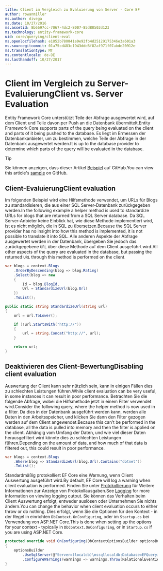 ```yaml
---
title: Client im Vergleich zu Evaluierung von Server - Core EF
author: rowanmiller
ms.author: divega
ms.date: 10/27/2016
ms.assetid: 8b6697cc-7067-4dc2-8007-85d80503d123
ms.technology: entity-framework-core
uid: core/querying/client-eval
ms.openlocfilehash: e1852b780041e9e92fb4d25129175346e3a601a3
ms.sourcegitcommit: 01a75cd483c1943ddd6f82af971f07abde20912e
ms.translationtype: MT
ms.contentlocale: de-DE
ms.lasthandoff: 10/27/2017
---
```

# <a name="client-vs-server-evaluation"></a><span data-ttu-id="4d980-102">Client im Vergleich zu Server-Evaluierung</span><span class="sxs-lookup"><span data-stu-id="4d980-102">Client vs. Server Evaluation</span></span>

<span data-ttu-id="4d980-103">Entity Framework Core unterstützt Teile der Abfrage ausgewertet wird, auf dem Client und Teile davon per Push an die Datenbank übermittelt.</span><span class="sxs-lookup"><span data-stu-id="4d980-103">Entity Framework Core supports parts of the query being evaluated on the client and parts of it being pushed to the database.</span></span> <span data-ttu-id="4d980-104">Es liegt im Ermessen der Datenbankanbieter, um zu bestimmen, welche Teile der Abfrage in der Datenbank ausgewertet werden.</span><span class="sxs-lookup"><span data-stu-id="4d980-104">It is up to the database provider to determine which parts of the query will be evaluated in the database.</span></span>

> [!TIP]  
> <span data-ttu-id="4d980-105">Sie können anzeigen, dass dieser Artikel [Beispiel](https://github.com/aspnet/EntityFramework.Docs/tree/master/samples/core/Querying) auf GitHub.</span><span class="sxs-lookup"><span data-stu-id="4d980-105">You can view this article's [sample](https://github.com/aspnet/EntityFramework.Docs/tree/master/samples/core/Querying) on GitHub.</span></span>

## <a name="client-evaluation"></a><span data-ttu-id="4d980-106">Client-Evaluierung</span><span class="sxs-lookup"><span data-stu-id="4d980-106">Client evaluation</span></span>

<span data-ttu-id="4d980-107">Im folgenden Beispiel wird eine Hilfsmethode verwendet, um URLs für Blogs zu standardisieren, die aus einer SQL Server-Datenbank zurückgegeben werden.</span><span class="sxs-lookup"><span data-stu-id="4d980-107">In the following example a helper method is used to standardize URLs for blogs that are returned from a SQL Server database.</span></span> <span data-ttu-id="4d980-108">Da SQL Server-Anbieter keine Einblick hat, wie diese Methode implementiert wird, ist es nicht möglich, die in SQL zu übersetzen.</span><span class="sxs-lookup"><span data-stu-id="4d980-108">Because the SQL Server provider has no insight into how this method is implemented, it is not possible to translate it into SQL.</span></span> <span data-ttu-id="4d980-109">Alle anderen Aspekte der Abfrage ausgewertet werden in der Datenbank, übergeben Sie jedoch das zurückgegebene `URL` über diese Methode auf dem Client ausgeführt wird.</span><span class="sxs-lookup"><span data-stu-id="4d980-109">All other aspects of the query are evaluated in the database, but passing the returned `URL` through this method is performed on the client.</span></span>

<!-- [!code-csharp[Main](samples/core/Querying/Querying/ClientEval/Sample.cs?highlight=6)] -->
``` csharp
var blogs = context.Blogs
    .OrderByDescending(blog => blog.Rating)
    .Select(blog => new
    {
        Id = blog.BlogId,
        Url = StandardizeUrl(blog.Url)
    })
    .ToList();
```

<!-- [!code-csharp[Main](samples/core/Querying/Querying/ClientEval/Sample.cs)] -->
``` csharp
public static string StandardizeUrl(string url)
{
    url = url.ToLower();

    if (!url.StartsWith("http://"))
    {
        url = string.Concat("http://", url);
    }

    return url;
}
```

## <a name="disabling-client-evaluation"></a><span data-ttu-id="4d980-110">Deaktivieren des Client-Bewertung</span><span class="sxs-lookup"><span data-stu-id="4d980-110">Disabling client evaluation</span></span>

<span data-ttu-id="4d980-111">Auswertung der Client kann sehr nützlich sein, kann in einigen Fällen dies zu schlechten Leistungen führen.</span><span class="sxs-lookup"><span data-stu-id="4d980-111">While client evaluation can be very useful, in some instances it can result in poor performance.</span></span> <span data-ttu-id="4d980-112">Betrachten Sie die folgende Abfrage, wobei die Hilfsmethode jetzt in einem Filter verwendet wird.</span><span class="sxs-lookup"><span data-stu-id="4d980-112">Consider the following query, where the helper method is now used in a filter.</span></span> <span data-ttu-id="4d980-113">Da dies in der Datenbank ausgeführt werden kann, werden alle Daten in den Arbeitsspeicher, und klicken Sie dann den Filter gezogen werden auf dem Client angewendet.</span><span class="sxs-lookup"><span data-stu-id="4d980-113">Because this can't be performed in the database, all the data is pulled into memory and then the filter is applied on the client.</span></span> <span data-ttu-id="4d980-114">Abhängig vom Umfang der Daten, und wie viel dieser Daten herausgefiltert wird könnte dies zu schlechten Leistungen führen.</span><span class="sxs-lookup"><span data-stu-id="4d980-114">Depending on the amount of data, and how much of that data is filtered out, this could result in poor performance.</span></span>

<!-- [!code-csharp[Main](samples/core/Querying/Querying/ClientEval/Sample.cs)] -->
``` csharp
var blogs = context.Blogs
    .Where(blog => StandardizeUrl(blog.Url).Contains("dotnet"))
    .ToList();
```

<span data-ttu-id="4d980-115">Standardmäßig protokolliert EF Core eine Warnung, wenn Client Auswertung ausgeführt wird.</span><span class="sxs-lookup"><span data-stu-id="4d980-115">By default, EF Core will log a warning when client evaluation is performed.</span></span> <span data-ttu-id="4d980-116">Finden Sie unter [Protokollierung](../miscellaneous/logging.md) für Weitere Informationen zur Anzeige von Protokollausgaben.</span><span class="sxs-lookup"><span data-stu-id="4d980-116">See [Logging](../miscellaneous/logging.md) for more information on viewing logging output.</span></span> <span data-ttu-id="4d980-117">Sie können das Verhalten beim Client Auswertung erfolgt, entweder auslösen oder Unternehmen Sie nichts ändern.</span><span class="sxs-lookup"><span data-stu-id="4d980-117">You can change the behavior when client evaluation occurs to either throw or do nothing.</span></span> <span data-ttu-id="4d980-118">Dies erfolgt, wenn Sie die Optionen für den Kontext - in der Regel in einrichten `DbContext.OnConfiguring`, oder im `Startup.cs` bei Verwendung von ASP.NET Core.</span><span class="sxs-lookup"><span data-stu-id="4d980-118">This is done when setting up the options for your context - typically in `DbContext.OnConfiguring`, or in `Startup.cs` if you are using ASP.NET Core.</span></span>

<!-- [!code-csharp[Main](samples/core/Querying/Querying/ClientEval/ThrowOnClientEval/BloggingContext.cs?highlight=5)] -->
``` csharp
protected override void OnConfiguring(DbContextOptionsBuilder optionsBuilder)
{
    optionsBuilder
        .UseSqlServer(@"Server=(localdb)\mssqllocaldb;Database=EFQuerying;Trusted_Connection=True;")
        .ConfigureWarnings(warnings => warnings.Throw(RelationalEventId.QueryClientEvaluationWarning));
}
```
